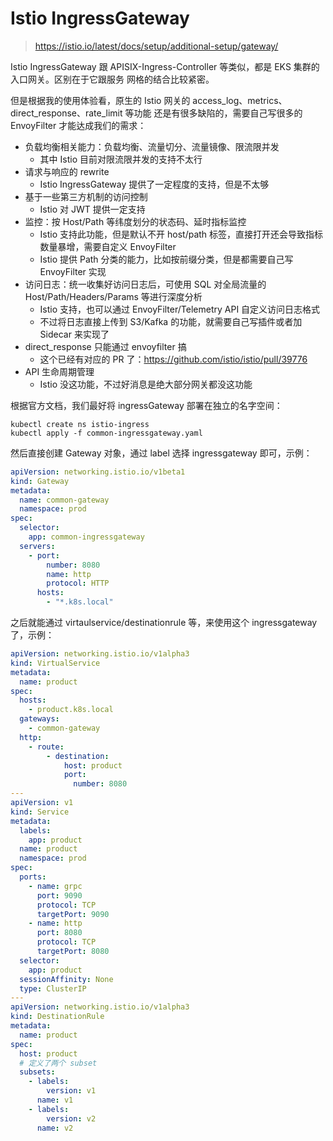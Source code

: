 # Istio IngressGateway

> https://istio.io/latest/docs/setup/additional-setup/gateway/

Istio IngressGateway 跟 APISIX-Ingress-Controller 等类似，都是 EKS 集群的入口网关。区别在于它跟服务
网格的结合比较紧密。

但是根据我的使用体验看，原生的 Istio 网关的 access_log、metrics、direct_response、rate_limit 等功能
还是有很多缺陷的，需要自己写很多的 EnvoyFilter 才能达成我们的需求：

- 负载均衡相关能力：负载均衡、流量切分、流量镜像、限流限并发
  - 其中 Istio 目前对限流限并发的支持不太行
- 请求与响应的 rewrite
  - Istio IngressGateway 提供了一定程度的支持，但是不太够
- 基于一些第三方机制的访问控制
  - Istio 对 JWT 提供一定支持
- 监控：按 Host/Path 等纬度划分的状态码、延时指标监控
  - Istio 支持此功能，但是默认不开 host/path 标签，直接打开还会导致指标数量暴增，需要自定义
    EnvoyFilter
  - Istio 提供 Path 分类的能力，比如按前缀分类，但是都需要自己写 EnvoyFilter 实现
- 访问日志：统一收集好访问日志后，可使用 SQL 对全局流量的 Host/Path/Headers/Params 等进行深度分析
  - Istio 支持，也可以通过 EnvoyFilter/Telemetry API 自定义访问日志格式
  - 不过将日志直接上传到 S3/Kafka 的功能，就需要自己写插件或者加 Sidecar 来实现了
- direct_response 只能通过 envoyfilter 搞
  - 这个已经有对应的 PR 了：https://github.com/istio/istio/pull/39776
- API 生命周期管理
  - Istio 没这功能，不过好消息是绝大部分网关都没这功能

根据官方文档，我们最好将 ingressGateway 部署在独立的名字空间：

```shell
kubectl create ns istio-ingress
kubectl apply -f common-ingressgateway.yaml
```

然后直接创建 Gateway 对象，通过 label 选择 ingressgateway 即可，示例：

```yaml
apiVersion: networking.istio.io/v1beta1
kind: Gateway
metadata:
  name: common-gateway
  namespace: prod
spec:
  selector:
    app: common-ingressgateway
  servers:
    - port:
        number: 8080
        name: http
        protocol: HTTP
      hosts:
        - "*.k8s.local"
```

之后就能通过 virtaulservice/destinationrule 等，来使用这个 ingressgateway 了，示例：

```yaml
apiVersion: networking.istio.io/v1alpha3
kind: VirtualService
metadata:
  name: product
spec:
  hosts:
    - product.k8s.local
  gateways:
    - common-gateway
  http:
    - route:
        - destination:
            host: product
            port:
              number: 8080
---
apiVersion: v1
kind: Service
metadata:
  labels:
    app: product
  name: product
  namespace: prod
spec:
  ports:
    - name: grpc
      port: 9090
      protocol: TCP
      targetPort: 9090
    - name: http
      port: 8080
      protocol: TCP
      targetPort: 8080
  selector:
    app: product
  sessionAffinity: None
  type: ClusterIP
---
apiVersion: networking.istio.io/v1alpha3
kind: DestinationRule
metadata:
  name: product
spec:
  host: product
  # 定义了两个 subset
  subsets:
    - labels:
        version: v1
      name: v1
    - labels:
        version: v2
      name: v2
```
